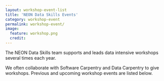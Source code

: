 ```yaml
---
layout: workshop-event-list
title: 'NEON Data Skills Events'
category: workshop-event
permalink: workshop-event/
image:
  feature: workshop.png
  credit: 
---
```



The NEON Data Skills team supports and leads data intensive workshops several times each year. 

We often collaborate with Software Carpentry and Data Carpentry to give workshops.
Previous and upcoming workshop events are listed below.
